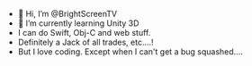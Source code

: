 - 👋 Hi, I’m @BrightScreenTV
- 🌱 I’m currently learning Unity 3D
- I can do Swift, Obj-C and web stuff.
- Definitely a Jack of all trades, etc....!
- But I love coding. Except when I can't get a bug squashed....


<!---
BrightScreenTV/BrightScreenTV is a ✨ special ✨ repository because its `README.md` (this file) appears on your GitHub profile.
You can click the Preview link to take a look at your changes.
--->
